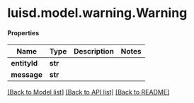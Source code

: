 # luisd.model.warning.Warning

#### Properties
Name | Type | Description | Notes
------------ | ------------- | ------------- | -------------
**entityId** | **str** |  | 
**message** | **str** |  | 

[[Back to Model list]](../../README.md#documentation-for-models) [[Back to API list]](../../README.md#documentation-for-api-endpoints) [[Back to README]](../../README.md)

